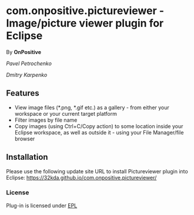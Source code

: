 # com.onpositive.pictureviewer - Image/picture viewer plugin for Eclipse

By **OnPositive**

*Pavel Petrochenko*

*Dmitry Karpenko*

## Features
- View image files (\*.png, \*.gif etc.) as a gallery - from either your workspace or your  current target platform
- Filter images by file name
- Copy images (using Ctrl+C/Copy action) to some location inside your Eclipse workspace, as well as outside it - using your File Manager/file browser

## Installation

Please use the following update site URL to install Pictureviewer plugin into Eclipse: https://32kda.github.io/com.onpositive.pictureviewer/

### License
Plug-in is licensed under [EPL](http://www.eclipse.org/legal/epl-v10.html)


